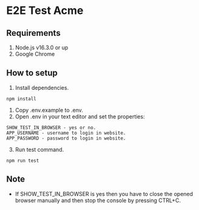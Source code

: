 # E2E Test Acme

## Requirements
1. Node.js v16.3.0 or up
2. Google Chrome

## How to setup
1. Install dependencies.
```
npm install
```
1. Copy .env.example to .env.
2. Open .env in your text editor and set the properties:
```
SHOW_TEST_IN_BROWSER - yes or no.
APP_USERNAME - username to login in website.
APP_PASSWORD - password to login in website.
```
3. Run test command.
```
npm run test
```

## Note
* If SHOW_TEST_IN_BROWSER is yes then you have to close the opened browser manually and then stop the console by pressing CTRL+C.
